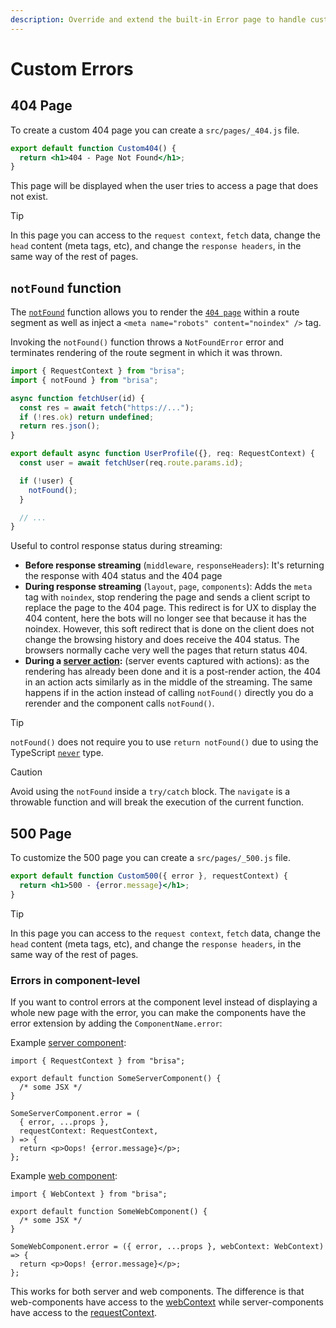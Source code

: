 ```yaml
---
description: Override and extend the built-in Error page to handle custom errors.
---
```


# Custom Errors

## 404 Page

To create a custom 404 page you can create a `src/pages/_404.js` file.

```jsx filename="src/pages/_404.js"
export default function Custom404() {
  return <h1>404 - Page Not Found</h1>;
}
```

This page will be displayed when the user tries to access a page that does not exist.

> [!TIP]
>
> In this page you can access to the `request context`, `fetch` data, change the `head` content (meta tags, etc), and change the `response headers`, in the same way of the rest of pages.

## `notFound` function

The [`notFound`](/api-reference/functions/notFound) function allows you to render the [`404 page`](#404-page) within a route segment as well as inject a `<meta name="robots" content="noindex" />` tag.

Invoking the `notFound()` function throws a `NotFoundError` error and terminates rendering of the route segment in which it was thrown.

```jsx filename="src/pages/user/[id].tsx"
import { RequestContext } from "brisa";
import { notFound } from "brisa";

async function fetchUser(id) {
  const res = await fetch("https://...");
  if (!res.ok) return undefined;
  return res.json();
}

export default async function UserProfile({}, req: RequestContext) {
  const user = await fetchUser(req.route.params.id);

  if (!user) {
    notFound();
  }

  // ...
}
```

Useful to control response status during streaming:

- **Before response streaming** (`middleware`, `responseHeaders`): It's returning the response with 404 status and the 404 page
- **During response streaming** (`layout`, `page`, `components`): Adds the `meta` tag with `noindex`, stop rendering the page and sends a client script to replace the page to the 404 page. This redirect is for UX to display the 404 content, here the bots will no longer see that because it has the noindex. However, this soft redirect that is done on the client does not change the browsing history and does receive the 404 status. The browsers normally cache very well the pages that return status 404.
- **During a [server action](/building-your-application/data-fetching/server-actions):** (server events captured with actions): as the rendering has already been done and it is a post-render action, the 404 in an action acts similarly as in the middle of the streaming. The same happens if in the action instead of calling `notFound()` directly you do a rerender and the component calls `notFound()`.

> [!TIP]
>
> `notFound()` does not require you to use `return notFound()` due to using the TypeScript [`never`](https://www.typescriptlang.org/docs/handbook/2/functions.html#never) type.

> [!CAUTION]
>
> Avoid using the `notFound` inside a `try/catch` block. The `navigate` is a throwable function and will break the execution of the current function.

## 500 Page

To customize the 500 page you can create a `src/pages/_500.js` file.

```jsx filename="src/pages/_500.js"
export default function Custom500({ error }, requestContext) {
  return <h1>500 - {error.message}</h1>;
}
```

> [!TIP]
>
> In this page you can access to the `request context`, `fetch` data, change the `head` content (meta tags, etc), and change the `response headers`, in the same way of the rest of pages.

### Errors in component-level

If you want to control errors at the component level instead of displaying a whole new page with the error, you can make the components have the error extension by adding the `ComponentName.error`:

Example [server component](/building-your-application/components-details/server-components#server-components):

```tsx
import { RequestContext } from "brisa";

export default function SomeServerComponent() {
  /* some JSX */
}

SomeServerComponent.error = (
  { error, ...props },
  requestContext: RequestContext,
) => {
  return <p>Oops! {error.message}</p>;
};
```

Example [web component](/building-your-application/components-details/web-components):

```tsx
import { WebContext } from "brisa";

export default function SomeWebComponent() {
  /* some JSX */
}

SomeWebComponent.error = ({ error, ...props }, webContext: WebContext) => {
  return <p>Oops! {error.message}</p>;
};
```

This works for both server and web components. The difference is that web-components have access to the [webContext](/api-reference/components/web-context) while server-components have access to the [requestContext](/api-reference/components/request-context).
